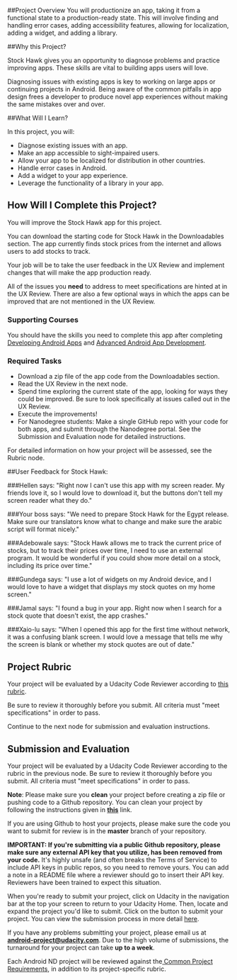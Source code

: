 
##Project Overview
You will productionize an app, taking it from a functional state to a production-ready state. This will involve finding and handling error cases, adding accessibility features, allowing for localization, adding a widget, and adding a library. 

##Why this Project?

Stock Hawk gives you an opportunity to diagnose problems and practice improving apps. These skills are vital to building apps users will love.  

Diagnosing issues with existing apps is key to working on large apps or continuing projects in Android. 
Being aware of the common pitfalls in app design frees a developer to produce novel app experiences without making the same mistakes over and over. 

##What Will I Learn?

In this project, you will: 

* Diagnose existing issues with an app. 
* Make an app accessible to sight-impaired users.
* Allow your app to be localized for distribution in other countries. 
* Handle error cases in Android. 
* Add a widget to your app experience.
* Leverage the functionality of a library in your app.

## How Will I Complete this Project?

You will improve the Stock Hawk app for this project. 

You can download the starting code for Stock Hawk in the Downloadables section. The app currently finds stock prices from the internet and allows users to add stocks to track. 

Your job will be to take the user feedback in the UX Review and implement changes that will make the app production ready.

All of the issues you **need** to address to meet specifications are hinted at in the UX Review. There are also a few optional ways in which the apps can be improved that are not mentioned in the UX Review.

### Supporting Courses
You should have the skills you need to complete this app after completing <a href="http://www.udacity.com/course/ud853-nd" target="_blank">Developing Android Apps</a> and
  <a href="http://www.udacity.com/course/ud855-nd" target="_blank">Advanced Android App Development</a>.

### Required Tasks

* Download a zip file of the app code from the Downloadables section.
* Read the UX Review in the next node.
* Spend time exploring the current state of the app, looking for ways they could be improved. Be sure to look specifically at issues called out in the UX Review. 
* Execute the improvements! 
* For Nanodegree students: Make a single GitHub repo with your code for both apps, and submit through the Nanodegree portal. See the Submission and Evaluation node for detailed instructions. 

For detailed information on how your project will be assessed, see the Rubric node.

##User Feedback for Stock Hawk:

###Hellen says: 
"Right now I can't use this app with my screen reader. My friends love it, so I would love to download it, but the buttons don't tell my screen reader what they do."

###Your boss says: 
"We need to prepare Stock Hawk for the Egypt release. Make sure our translators know what to change and make sure the arabic script will format nicely."

###Adebowale says: 
"Stock Hawk allows me to track the current price of stocks, but to track their prices over time, I need to use an external program. It would be wonderful if you could show more detail on a stock, including its price over time." 

###Gundega says:
"I use a lot of widgets on my Android device, and I would love to have a widget that displays my stock quotes on my home screen."

###Jamal says:
"I found a bug in your app. Right now when I search for a stock quote that doesn't exist, the app crashes."

###Xaio-lu says: 
"When I opened this app for the first time without network, it was a confusing blank screen. I would love a message that tells me why the screen is blank or whether my stock quotes are out of date."

## Project Rubric

Your project will be evaluated by a Udacity Code Reviewer according to <a href="https://review.udacity.com/#!/projects/4302058591/rubric" target="_blank">this rubric</a>. 

Be sure to review it thoroughly before you submit. All criteria must "meet specifications" in order to pass. 

Continue to the next node for submission and evaluation instructions.

## Submission and Evaluation

Your project will be evaluated by a Udacity Code Reviewer according to the rubric in the previous node. Be sure to review it thoroughly before you submit. All criteria must "meet specifications" in order to pass.

**Note**:  Please make sure you **clean** your project before creating a zip file or pushing code to a Github repository. You can clean your project by following the instructions given in **[this](https://goo.gl/E7aBxo)** link.

If you are using Github to host your projects, please make sure the code you want to submit for review is in the **master** branch of your repository.

**IMPORTANT: If you're submitting via a public Github repository, please make sure any external API key that you utilize, has been removed from your code.**  It's highly unsafe (and often breaks the Terms of Service) to include API keys in public repos, so you need to remove yours. You can add a note in a README file where a reviewer should go to insert their API key. Reviewers have been trained to expect this situation.

When you're ready to submit your project, click on Udacity in the navigation bar at the top your screen to return to your Udacity Home. Then, locate and expand the project you'd like to submit. Click on the button to submit your project. You can view the submission process in more detail <a href="https://docs.google.com/document/d/1sfMGTlUxxkcZM6iRXbVZ45vPPZGRD4qEp3ENBGSmZ_o/pub?embedded=true" target="_blank">here</a>.

If you have any problems submitting your project, please email us at **android-project@udacity.com**. Due to the high volume of submissions, the turnaround for your project can take **up to a week**.

Each Android ND project will be reviewed against the<a href="http://udacity.github.io/android-nanodegree-guidelines/core.html" target="_blank"> Common Project Requirements</a>, in addition to its project-specific rubric.
